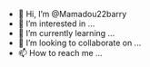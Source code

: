 - 👋 Hi, I’m @Mamadou22barry
- 👀 I’m interested in ...
- 🌱 I’m currently learning ...
- 💞️ I’m looking to collaborate on ...
- 📫 How to reach me ...

<!---
Mamadou22barry/Mamadou22barry is a ✨ special ✨ repository because its `README.md` (this file) appears on your GitHub profile.
You can click the Preview link to take a look at your changes.
--->
